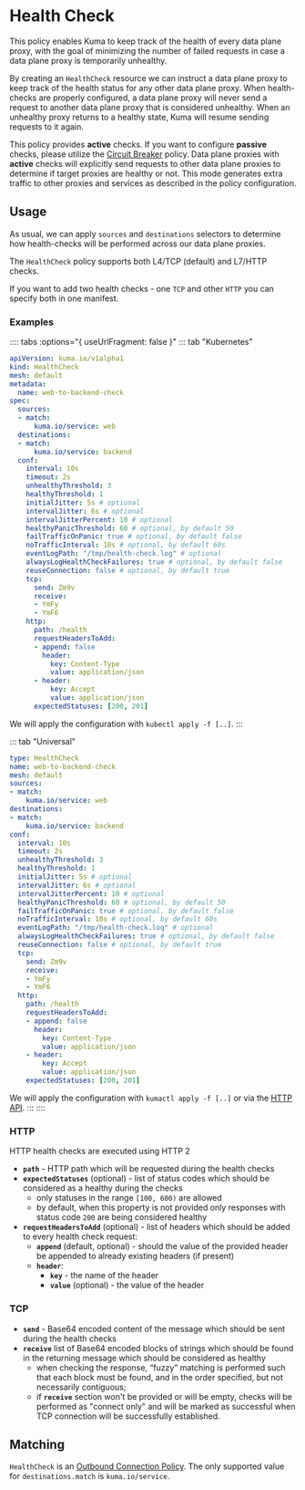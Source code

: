 ---
---
# Health Check

This policy enables Kuma to keep track of the health of every data plane proxy, with the goal of minimizing the number of failed requests in case a data plane proxy is temporarily unhealthy.

By creating an `HealthCheck` resource we can instruct a data plane proxy to keep track of the health status for any other data plane proxy. When health-checks are properly configured, a data plane proxy will never send a request to another data plane proxy that is considered unhealthy. When an unhealthy proxy returns to a healthy state, Kuma will resume sending requests to it again.

This policy provides **active** checks. If you want to configure **passive** checks, please utilize the [Circuit Breaker](./circuit-breaker.md) policy. Data plane proxies with **active** checks will explicitly send requests to other data plane proxies to determine if target proxies are healthy or not. This mode generates extra traffic to other proxies and services as described in the policy configuration.

## Usage

As usual, we can apply `sources` and `destinations` selectors to determine how health-checks will be performed across our data plane proxies.

The `HealthCheck` policy supports both L4/TCP (default) and L7/HTTP checks.

If you want to add two health checks - one `TCP` and other `HTTP` you can specify both in one manifest.

### Examples

:::: tabs :options="{ useUrlFragment: false }"
::: tab "Kubernetes"

```yaml
apiVersion: kuma.io/v1alpha1
kind: HealthCheck
mesh: default
metadata:
  name: web-to-backend-check
spec:
  sources:
  - match:
      kuma.io/service: web
  destinations:
  - match:
      kuma.io/service: backend
  conf:
    interval: 10s
    timeout: 2s
    unhealthyThreshold: 3
    healthyThreshold: 1
    initialJitter: 5s # optional
    intervalJitter: 6s # optional
    intervalJitterPercent: 10 # optional
    healthyPanicThreshold: 60 # optional, by default 50
    failTrafficOnPanic: true # optional, by default false
    noTrafficInterval: 10s # optional, by default 60s
    eventLogPath: "/tmp/health-check.log" # optional
    alwaysLogHealthCheckFailures: true # optional, by default false
    reuseConnection: false # optional, by default true
    tcp:
      send: Zm9v
      receive:
      - YmFy
      - YmF6
    http:
      path: /health
      requestHeadersToAdd:
      - append: false
        header:
          key: Content-Type
          value: application/json
      - header:
          key: Accept
          value: application/json
      expectedStatuses: [200, 201]
```
We will apply the configuration with `kubectl apply -f [..]`.
:::

::: tab "Universal"

```yaml
type: HealthCheck
name: web-to-backend-check
mesh: default
sources:
- match:
    kuma.io/service: web
destinations:
- match:
    kuma.io/service: backend
conf:
  interval: 10s
  timeout: 2s
  unhealthyThreshold: 3
  healthyThreshold: 1
  initialJitter: 5s # optional
  intervalJitter: 6s # optional
  intervalJitterPercent: 10 # optional
  healthyPanicThreshold: 60 # optional, by default 50
  failTrafficOnPanic: true # optional, by default false
  noTrafficInterval: 10s # optional, by default 60s
  eventLogPath: "/tmp/health-check.log" # optional
  alwaysLogHealthCheckFailures: true # optional, by default false
  reuseConnection: false # optional, by default true
  tcp:
    send: Zm9v
    receive:
    - YmFy
    - YmF6
  http:
    path: /health
    requestHeadersToAdd:
    - append: false
      header:
        key: Content-Type
        value: application/json
    - header:
        key: Accept
        value: application/json
    expectedStatuses: [200, 201]
```
We will apply the configuration with `kumactl apply -f [..]` or via the [HTTP API](/docs/1.2.3/documentation/http-api).
:::
::::

### HTTP

HTTP health checks are executed using HTTP 2

- **`path`** - HTTP path which will be requested during the health checks
- **`expectedStatuses`** (optional) - list of status codes which should be
  considered as a healthy during the checks
  - only statuses in the range `[100, 600)` are allowed
  - by default, when this property is not provided only responses with
    status code `200` are being considered healthy
- **`requestHeadersToAdd`** (optional) - list of headers which should be
  added to every health check request:
  - **`append`** (default, optional) - should the value of the provided
    header be appended to already existing headers (if present)
  - **`header`**:
    - **`key`** - the name of the header
    - **`value`** (optional) - the value of the header

### TCP

- **`send`** - Base64 encoded content of the message which should be
  sent during the health checks
- **`receive`** list of Base64 encoded blocks of strings which should be
  found in the returning message which should be considered as healthy
  - when checking the response, “fuzzy” matching is performed such that
    each block must be found, and in the order specified, but not
    necessarily contiguous;
  - if **`receive`** section won't be provided or will be empty, checks
    will be performed as "connect only" and will be marked as successful
    when TCP connection will be successfully established.

## Matching

`HealthCheck` is an [Outbound Connection Policy](how-kuma-chooses-the-right-policy-to-apply.md#outbound-connection-policy).
The only supported value for `destinations.match` is `kuma.io/service`.
